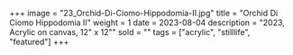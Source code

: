 +++
image = "23_Orchid-Di-Ciomo-Hippodomia-II.jpg"
title = "Orchid Di Ciomo Hippodomia II"
weight = 1
date = 2023-08-04
description = "2023, Acrylic on canvas, 12\" x 12\""
sold = ""
tags = ["acrylic", "stilllife", "featured"]
+++